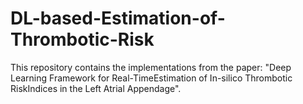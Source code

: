 # DL-based-Estimation-of-Thrombotic-Risk

This repository contains the implementations from the paper: "Deep Learning Framework for Real-TimeEstimation of In-silico Thrombotic RiskIndices in the Left Atrial Appendage".
